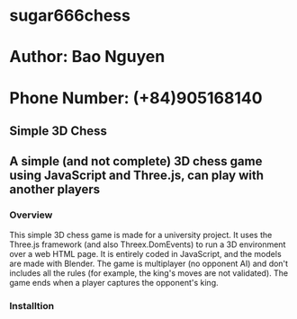 # sugar666chess
# Author: Bao Nguyen
# Phone Number: (+84)905168140
## Simple 3D Chess

## A simple (and not complete) 3D chess game using JavaScript and Three.js, can play with another players

### Overview
This simple 3D chess game is made for a university project. It uses the Three.js framework (and also Threex.DomEvents) to run a 3D environment over a web HTML page. It is entirely coded in JavaScript, and the models are made with Blender. The game is multiplayer (no opponent AI) and don't includes all the rules (for example, the king's moves are not validated). The game ends when a player captures the opponent's king.

### Installtion
